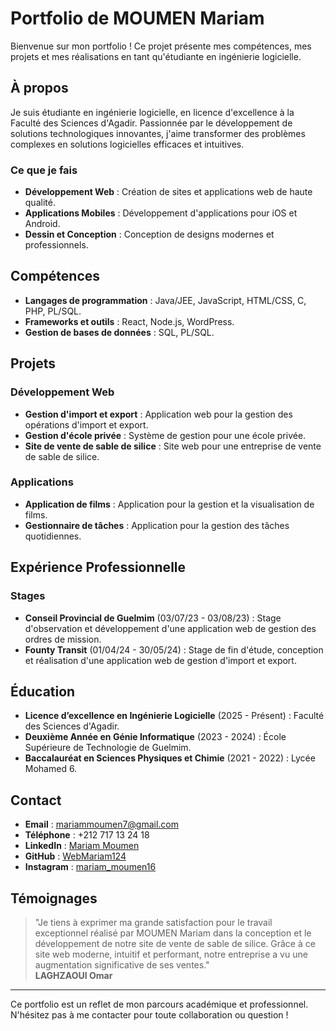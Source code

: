 # Portfolio de MOUMEN Mariam

Bienvenue sur mon portfolio ! Ce projet présente mes compétences, mes projets et mes réalisations en tant qu'étudiante en ingénierie logicielle.

## À propos

Je suis étudiante en ingénierie logicielle, en licence d'excellence à la Faculté des Sciences d'Agadir. Passionnée par le développement de solutions technologiques innovantes, j'aime transformer des problèmes complexes en solutions logicielles efficaces et intuitives.

### Ce que je fais

- **Développement Web** : Création de sites et applications web de haute qualité.
- **Applications Mobiles** : Développement d'applications pour iOS et Android.
- **Dessin et Conception** : Conception de designs modernes et professionnels.

## Compétences

- **Langages de programmation** : Java/JEE, JavaScript, HTML/CSS, C, PHP, PL/SQL.
- **Frameworks et outils** : React, Node.js, WordPress.
- **Gestion de bases de données** : SQL, PL/SQL.

## Projets

### Développement Web
- **Gestion d'import et export** : Application web pour la gestion des opérations d'import et export.
- **Gestion d'école privée** : Système de gestion pour une école privée.
- **Site de vente de sable de silice** : Site web pour une entreprise de vente de sable de silice.

### Applications
- **Application de films** : Application pour la gestion et la visualisation de films.
- **Gestionnaire de tâches** : Application pour la gestion des tâches quotidiennes.

## Expérience Professionnelle

### Stages
- **Conseil Provincial de Guelmim** (03/07/23 - 03/08/23) : Stage d'observation et développement d'une application web de gestion des ordres de mission.
- **Founty Transit** (01/04/24 - 30/05/24) : Stage de fin d'étude, conception et réalisation d'une application web de gestion d'import et export.

## Éducation

- **Licence d’excellence en Ingénierie Logicielle** (2025 - Présent) : Faculté des Sciences d'Agadir.
- **Deuxième Année en Génie Informatique** (2023 - 2024) : École Supérieure de Technologie de Guelmim.
- **Baccalauréat en Sciences Physiques et Chimie** (2021 - 2022) : Lycée Mohamed 6.

## Contact

- **Email** : [mariammoumen7@gmail.com](mailto:mariammoumen7@gmail.com)
- **Téléphone** : +212 717 13 24 18
- **LinkedIn** : [Mariam Moumen](https://www.linkedin.com/in/mariam-moumen-1a304626a/)
- **GitHub** : [WebMariam124](https://github.com/WebMariam124/)
- **Instagram** : [mariam_moumen16](https://www.instagram.com/mariam_moumen16)

## Témoignages

> "Je tiens à exprimer ma grande satisfaction pour le travail exceptionnel réalisé par MOUMEN Mariam dans la conception et le développement de notre site de vente de sable de silice. Grâce à ce site web moderne, intuitif et performant, notre entreprise a vu une augmentation significative de ses ventes."  
> **LAGHZAOUI Omar**

---

Ce portfolio est un reflet de mon parcours académique et professionnel. N'hésitez pas à me contacter pour toute collaboration ou question !
